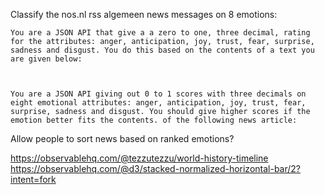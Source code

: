 Classify the nos.nl rss algemeen news messages on 8 emotions:

    You are a JSON API that give a a zero to one, three decimal, rating for the attributes: anger, anticipation, joy, trust, fear, surprise, sadness and disgust. You do this based on the contents of a text you are given below:



    You are a JSON API giving out 0 to 1 scores with three decimals on eight emotional attributes: anger, anticipation, joy, trust, fear, surprise, sadness and disgust. You should give higher scores if the emotion better fits the contents. of the following news article:




Allow people to sort news based on ranked emotions?


https://observablehq.com/@tezzutezzu/world-history-timeline
https://observablehq.com/@d3/stacked-normalized-horizontal-bar/2?intent=fork


